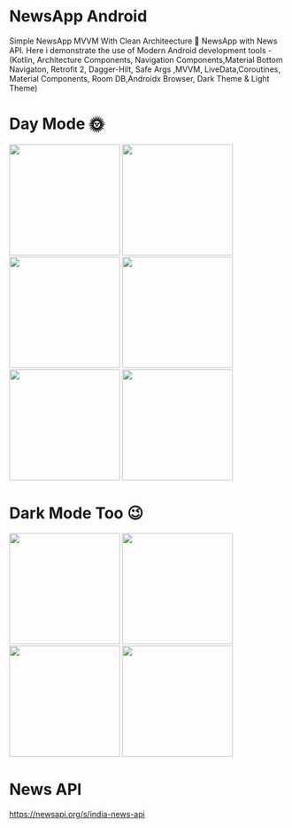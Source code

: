 # NewsApp Android
Simple NewsApp MVVM With Clean Architeecture
📰 NewsApp with News API. Here i demonstrate the use of Modern Android 
development tools - (Kotlin, Architecture Components,
Navigation Components,Material Bottom Navigaton,
Retrofit 2, Dagger-Hilt, Safe Args ,MVVM,
LiveData,Coroutines, Material Components, Room DB,Androidx Browser,
Dark Theme & Light Theme)

# Day Mode 🌞
<p float="left">

 <img src="https://user-images.githubusercontent.com/25154589/125150215-cb0f8e80-e15b-11eb-8d4d-8ca52d552bb4.png" width="200" />

 <img src="https://user-images.githubusercontent.com/25154589/125150182-8126a880-e15b-11eb-9853-ea6945aaac88.png" width="200" />

 <img src="https://user-images.githubusercontent.com/25154589/125150189-9bf91d00-e15b-11eb-8eb7-1675acde26d0.png" width="200" />
 
 <img src="https://user-images.githubusercontent.com/25154589/125150207-bcc17280-e15b-11eb-8e56-c8a3463e112b.png" width="200" />
 
 <img src="https://user-images.githubusercontent.com/25154589/125150226-e2e71280-e15b-11eb-8bb2-b6202724eba1.png" width="200" />
 
 <img src="https://user-images.githubusercontent.com/25154589/124357983-cae33080-dc3b-11eb-9a1b-97ae39c41af4.png" width="200" />
 
</p>

# Dark Mode Too 😉
<p float="left">
 
  <img src="https://user-images.githubusercontent.com/25154589/124371504-fc8de300-dc9f-11eb-9cbe-52bcdf6dc3fb.png" width="200" />
 
  <img src="https://user-images.githubusercontent.com/25154589/125150291-59841000-e15c-11eb-9818-43685ed8b8f9.png" width="200" />

  <img src="https://user-images.githubusercontent.com/25154589/124359624-675d0100-dc43-11eb-93ad-4e9103ef6c55.png" width="200" />
 
  <img src="https://user-images.githubusercontent.com/25154589/125150309-6dc80d00-e15c-11eb-82fc-2758993aeecb.png" width="200" />

 </p>
 
 # News API
 https://newsapi.org/s/india-news-api




